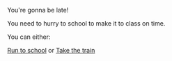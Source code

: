 You're gonna be late!

You need to hurry to school to make it to class on time.

You can either:

[Run to school]()
or
[Take the train]()